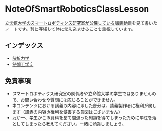# NoteOfSmartRoboticsClassLesson

[立命館大学のスマートロボティクス研究室が公開している講義動画](https://www.youtube.com/@SmartRoboticsLab/videos)を見て書いたノートです。割と写経して体に覚え込ませることを重視しています。

## インデックス

* [解析力学](AnalyticalMechanics_index.md)
* [制御工学２](Control_2_index.md)

## 免責事項

* スマートロボティクス研究室の関係者や立命館大学の学生ではありませんので、お問い合わせや質問には応じることができません。
* 本コンテンツにおける講義の内容に即した部分は、講義製作者に権利が属します（講義の内容の権利を侵害する意図はございません）
* 万が一、学生がこの資料を見て間違った知識を得てしまったために単位を落としてしまったら教えてください。一緒に勉強しましょう。

